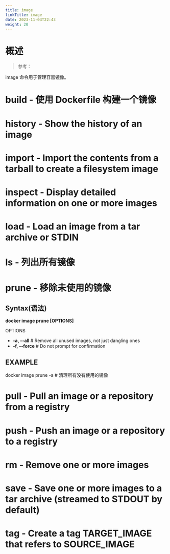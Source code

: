 ```yaml
---
title: image
linkTitle: image
date: 2023-11-03T22:43
weight: 20
---
```


# 概述

> 参考：


image 命令用于管理容器镜像。

# build - 使用 Dockerfile 构建一个镜像

# history - Show the history of an image

# import - Import the contents from a tarball to create a filesystem image

# inspect - Display detailed information on one or more images

# load - Load an image from a tar archive or STDIN

# ls - 列出所有镜像

# prune - 移除未使用的镜像

## Syntax(语法)

**docker image prune \[OPTIONS]**

OPTIONS

- **-a, --all** # Remove all unused images, not just dangling ones
- **-f, --force** # Do not prompt for confirmation

## EXAMPLE

docker image prune -a # 清理所有没有使用的镜像

# pull - Pull an image or a repository from a registry

# push - Push an image or a repository to a registry

# rm - Remove one or more images

# save - Save one or more images to a tar archive (streamed to STDOUT by default)

# tag - Create a tag TARGET_IMAGE that refers to SOURCE_IMAGE
